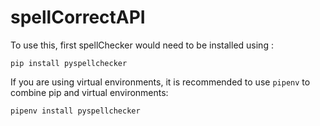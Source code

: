 # spellCorrectAPI

To use this, first spellChecker would need to be installed using :

    pip install pyspellchecker

If you are using virtual environments, it is recommended to use ``pipenv`` to
combine pip and virtual environments:

    pipenv install pyspellchecker
